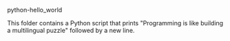 python-hello_world

This folder contains a Python script that prints "Programming is like building a multilingual puzzle" followed by a new line.
